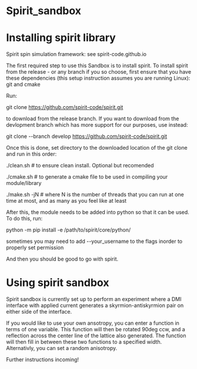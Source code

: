 # Spirit_sandbox
# Installing spirit library
Spirit spin simulation framework: see spirit-code.github.io

The first required step to use this Sandbox is to install spirit. To install spirit from the release - or any branch if you so choose, first ensure that you have these dependencies (this setup instruction assumes you are running Linux):
git and cmake

Run:

git clone https://github.com/spirit-code/spirit.git

to download from the release branch. If you want to download from the devlopment branch which has more support for our purposes, 
use instead:

git clone --branch develop https://github.com/spirit-code/spirit.git

Once this is done, set directory to the downloaded location of the git clone and run in this order:

./clean.sh     # to ensure clean install. Optional but recomended

./cmake.sh     # to generate a cmake file to be used in compiling your module/library

./make.sh -jN  # where N is the number of threads that you can run at one time at most, and as many as you feel like at least

After this, the module needs to be added into python so that it can be used. To do this, run:

python -m pip install -e /path/to/spirit/core/python/

sometimes you may need to add --your_username to the flags inorder to properly set permission

And then you should be good to go with spirit.

# Using spirit sandbox

Spirit sandbox is currently set up to perform an experiment
where a DMI interface with applied current generates a skyrmion-antiskyrmion
pair on either side of the interface.

If you would like to use your own ansotropy, you can enter a function in terms of one variable. This function will then be
rotated 90deg ccw, and a reflection across the center line of the lattice also generated. The function will then fill in between 
these two functions to a specified width.
Alternativly, you can set a random anisotropy.

Further instructions incoming!
